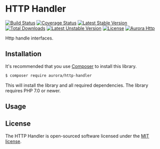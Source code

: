 HTTP Handler
============
[![Build Status](https://travis-ci.org/aurorahttp/http-handler.svg)](https://travis-ci.org/aurorahttp/http-handler)
[![Coverage Status](https://coveralls.io/repos/github/aurorahttp/http-handler/badge.svg?branch=master)](https://coveralls.io/github/aurorahttp/http-handler?branch=master)
[![Latest Stable Version](https://poser.pugx.org/aurora/http-handler/v/stable.svg)](https://packagist.org/packages/aurora/http-handler)
[![Total Downloads](https://poser.pugx.org/aurora/http-handler/downloads.svg)](https://packagist.org/packages/aurora/http-handler) 
[![Latest Unstable Version](https://poser.pugx.org/aurora/http-handler/v/unstable.svg)](https://packagist.org/packages/aurora/http-handler)
[![License](https://poser.pugx.org/aurora/http-handler/license.svg)](https://packagist.org/packages/aurora/http-handler)
[![Aurora Http](https://img.shields.io/badge/Powered_by-Aurora_Http-green.svg?style=flat)](https://aurorahttp.com/)

Http handle interfaces.

Installation
------------
It's recommended that you use [Composer](https://getcomposer.org/) to install this library.

```bash
$ composer require aurora/http-handler
```

This will install the library and all required dependencies. The library requires PHP 7.0 or newer.

Usage
-----

License
-------
The HTTP Handler is open-sourced software licensed under the [MIT license](http://opensource.org/licenses/MIT).